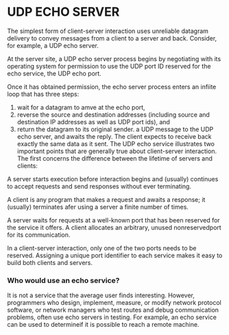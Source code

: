 # UDP ECHO SERVER

The simplest form of client-server interaction uses unreliable datagram delivery to convey messages from a client to a server and back. Consider, for example, a UDP echo server.

At the server site, a UDP echo server process begins by negotiating with its operating system for permission to use the UDP port ID reserved for the echo service, the UDP echo port.

Once it has obtained permission, the echo server process enters an infiite loop that has three steps:

1. wait for a datagram to amve at the echo port,
2. reverse the source and destination addresses (including source and destination IP addresses as well as UDP port ids),
and
3. return the datagram to its original sender.
a UDP message to the UDP echo server, and awaits the reply.
The client expects to receive back exactly the same data as it sent.
The UDP echo service illustrates two important points that are generally true about
client-server interaction. The first concerns the difference between the lifetime of servers and clients:

A server starts execution before interaction begins and (usually) continues to accept requests and send responses without ever terminating.

A client is any program that makes a request and awaits a response; it (usually) terminates afer using a server a finite number of times.


A server waits for requests at a well-known port that has been reserved for the service it offers. A client allocates an arbitrary, unused nonreservedport for its communication.

In a client-server interaction, only one of the two ports needs to be reserved. Assigning a unique port identifier to each service makes it easy to build both clients and servers.

### Who would use an echo service?
It is not a service that the average user finds interesting. However, programmers who design, implement, measure, or modify network protocol software, or network managers who test routes and debug communication problems, often use echo servers in testing. For example, an echo service can be used
to determineif it is possible to reach a remote machine.